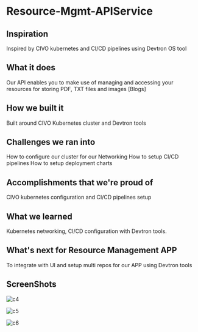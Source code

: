 # Resource-Mgmt-APIService

## Inspiration
Inspired by CIVO kubernetes and CI/CD pipelines using Devtron OS tool

## What it does
Our API enables you to make use of managing and accessing your resources for storing PDF, TXT files and images [Blogs]

## How we built it
Built around CIVO Kubernetes cluster and Devtron tools

## Challenges we ran into
How to configure our cluster for our Networking
How to setup CI/CD pipelines
How to setup deployment charts

## Accomplishments that we're proud of
CIVO kubernetes configuration and CI/CD pipelines setup

## What we learned
Kubernetes networking, CI/CD configuration with Devtron tools.

## What's next for Resource Management APP
To integrate with UI and setup multi repos for our APP using Devtron tools

## ScreenShots


![c4](https://user-images.githubusercontent.com/94980910/145726737-943dad92-18df-45a5-a053-5973b18ef005.png)


![c5](https://user-images.githubusercontent.com/94980910/145726749-7cf221db-28d0-4e4a-92c3-9e197bc019be.png)


![c6](https://user-images.githubusercontent.com/94980910/145726754-46bacd09-8fb2-41f6-a0d4-81b75778dd79.png)

